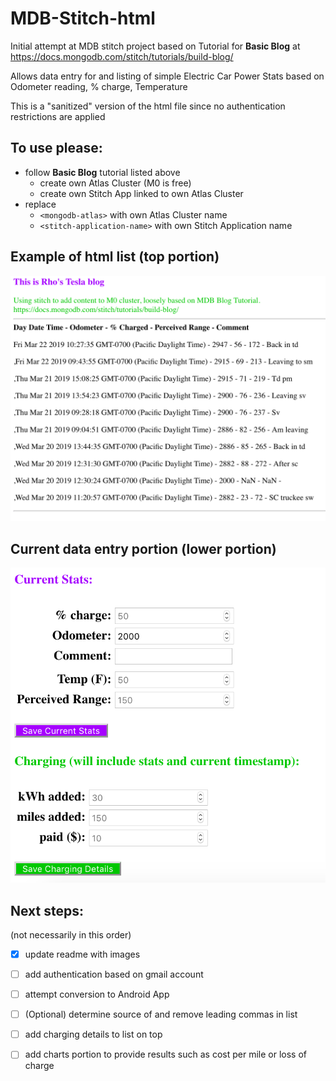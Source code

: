# MDB-Stitch-html
Initial attempt at MDB stitch project
based on Tutorial for **Basic Blog** at https://docs.mongodb.com/stitch/tutorials/build-blog/

Allows data entry for and listing of simple Electric Car Power Stats based on Odometer reading, % charge, Temperature

This is a "sanitized" version of the html file since no authentication restrictions are applied

## To use please:

- follow **Basic Blog** tutorial listed above
     - create own Atlas Cluster (M0 is free)
     - create own Stitch App linked to own Atlas Cluster
- replace
     - `<mongodb-atlas>` with own Atlas Cluster name
     - `<stitch-application-name>` with own Stitch Application name


## Example of html list (top portion)


![image1](./images/top_list.png)


## Current data entry portion (lower portion)


![image2](./images/data_entry.png)


## Next steps: 

(not necessarily in this order)

- [x] update readme with images
- [ ] add authentication based on gmail account
- [ ] attempt conversion to Android App
- [ ] (Optional) determine source of and remove leading commas in list
- [ ] add charging details to list on top
- [ ] add charts portion to provide results such as cost per mile or loss of charge

